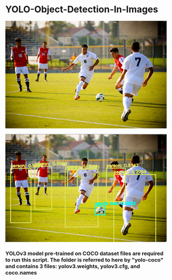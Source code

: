# YOLO-Object-Detection-In-Images

![alt text](https://github.com/rohit-gpt/YOLO-Object-Detection-In-Images/blob/master/soccer.jpg)

![alt text](https://github.com/rohit-gpt/YOLO-Object-Detection-In-Images/blob/master/Result.png)


### YOLOv3 model pre-trained on COCO dataset files are required to run this script. The folder is referred to here by "yolo-coco" and contains 3 files: yolov3.weights, yolov3.cfg, and coco.names
